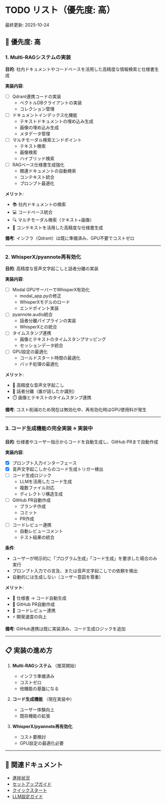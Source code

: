 # TODO リスト（優先度: 高）

最終更新: 2025-10-24

## 🔴 優先度: 高

### 1. Multi-RAGシステムの実装

**目的**: 社内ドキュメントやコードベースを活用した高精度な情報検索と仕様書生成

**実装内容**:
- [ ] Qdrant連携コードの実装
  - ベクトルDBクライアントの実装
  - コレクション管理
- [ ] ドキュメントインデックス化機能
  - テキストドキュメントの埋め込み生成
  - 画像の埋め込み生成
  - メタデータ管理
- [ ] マルチモーダル検索エンドポイント
  - テキスト検索
  - 画像検索
  - ハイブリッド検索
- [ ] RAGベース仕様書生成強化
  - 関連ドキュメントの自動検索
  - コンテキスト統合
  - プロンプト最適化

**メリット**:
- 📚 社内ドキュメントの検索
- 💻 コードベース統合
- 🔍 マルチモーダル検索（テキスト+画像）
- 🧠 コンテキストを活用した高精度な仕様書生成

**備考**: インフラ（Qdrant）は既に準備済み、GPU不要でコストゼロ

---

### 2. WhisperX/pyannote再有効化

**目的**: 高精度な音声文字起こしと話者分離の実装

**実装内容**:
- [ ] Modal GPUサーバーでWhisperX有効化
  - modal_app.pyの修正
  - WhisperXモデルのロード
  - エンドポイント実装
- [ ] pyannote.audio統合
  - 話者分離パイプラインの実装
  - WhisperXとの統合
- [ ] タイムスタンプ連携
  - 画像とテキストのタイムスタンプマッピング
  - セッションデータ統合
- [ ] GPU設定の最適化
  - コールドスタート時間の最適化
  - バッチ処理の最適化

**メリット**:
- 🎤 高精度な音声文字起こし
- 👥 話者分離（誰が話したか識別）
- ⏱️ 画像とテキストのタイムスタンプ連携

**備考**: コスト削減のため現在は無効化中、再有効化時はGPU使用料が発生

---

### 3. コード生成機能の完全実装 ⭐ 実装中

**目的**: 仕様書やユーザー指示からコードを自動生成し、GitHub PRまで自動作成

**実装内容**:
- [x] プロンプト入力インターフェース
- [x] 音声文字起こしからのコード生成トリガー検出
- [ ] コード生成ロジック
  - LLMを活用したコード生成
  - 複数ファイル対応
  - ディレクトリ構造生成
- [ ] GitHub PR自動作成
  - ブランチ作成
  - コミット
  - PR作成
- [ ] コードレビュー連携
  - 自動レビューコメント
  - テスト結果の統合

**条件**:
- ユーザーが明示的に「プログラム生成」「コード生成」を要求した場合のみ実行
- プロンプト入力での言及、または音声文字起こしでの依頼を検出
- 自動的には生成しない（ユーザー意図を尊重）

**メリット**:
- 📝 仕様書 → コード自動生成
- 🔄 GitHub PR自動作成
- 👀 コードレビュー連携
- ⚡ 開発速度の向上

**備考**: GitHub連携は既に実装済み、コード生成ロジックを追加

---

## 📋 実装の進め方

1. **Multi-RAGシステム** （推奨開始）
   - インフラ準備済み
   - コストゼロ
   - 他機能の基盤になる

2. **コード生成機能** （現在実装中）
   - ユーザー体験向上
   - 既存機能の拡張

3. **WhisperX/pyannote再有効化**
   - コスト要検討
   - GPU設定の最適化必要

---

## 🔗 関連ドキュメント

- [進捗状況](../PROGRESS.md)
- [セットアップガイド](../SETUP.md)
- [クイックスタート](../QUICKSTART_JA.md)
- [LLM設定ガイド](./LLM_PROVIDER_CONFIGURATION.md)

